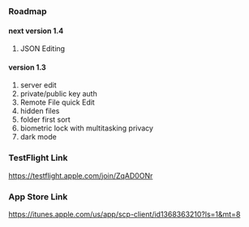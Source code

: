 ### Roadmap

#### next version 1.4

1. JSON Editing

#### version 1.3

1. server edit
1. private/public key auth
1. Remote File quick Edit
1. hidden files
1. folder first sort
1. biometric lock with multitasking privacy
1. dark mode
  
  
  
  
### TestFlight Link

https://testflight.apple.com/join/ZqAD0ONr

### App Store Link

https://itunes.apple.com/us/app/scp-client/id1368363210?ls=1&mt=8
